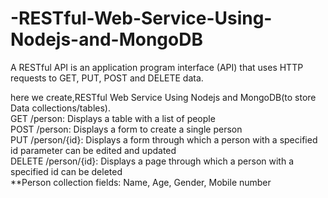 # -RESTful-Web-Service-Using-Nodejs-and-MongoDB
A RESTful API is an application program interface (API) that uses HTTP requests to GET, PUT, POST and DELETE data.

here we create,RESTful Web Service Using Nodejs and MongoDB(to store Data collections/tables).   
GET /person: Displays a table with a list of people  
POST /person: Displays a form to create a single person  
PUT /person/{id}: Displays a form through which a person with a specified id parameter can be edited and updated  
DELETE /person/{id}: Displays a page through which a person with a specified id can be deleted  
**Person collection fields: Name, Age, Gender, Mobile number
